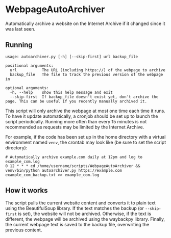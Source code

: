 # WebpageAutoArchiver

Automatically archive a website on the Internet Archive if it changed since it was last seen.

## Running

```
usage: autoarchiver.py [-h] [--skip-first] url backup_file

positional arguments:
  url           The URL (including https://) of the webpage to archive
  backup_file   The file to track the previous version of the webpage in

optional arguments:
  -h, --help    show this help message and exit
  --skip-first  If backup_file doesn't exist yet, don't archive the page. This can be useful if you recently manually archived it.
```

This script will only archive the webpage at most one time each time it runs.
To have it update automatically, a cronjob should be set up to launch the script periodically.
Running more often than every 15 minutes is not recommended as requests may be limited by the Internet Archive.

For example, if the code has been set up in the home directory with a virtual environment named `venv`, the crontab may look like (be sure to set the script directory):

```
# Automatically archive example.com daily at 12pm and log to example_com.log
0 12 * * * cd /home/username/scripts/WebpageAutoArchiver && venv/bin/python autoarchiver.py https://example.com example_com_backup.txt >> example_com.log
```

## How it works

The script pulls the current website content and converts it to plain text using the BeautifulSoup library.
If the text matches the backup (or `--skip-first` is set), the website will not be archived.
Otherwise, if the text is different, the webpage will be archived using the waybackpy library.
Finally, the current webpage text is saved to the backup file, overwriting the previous content.
